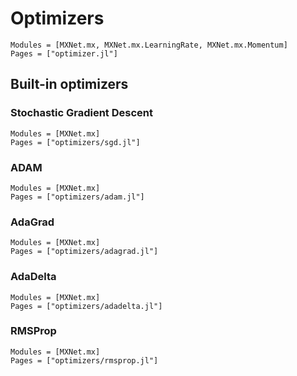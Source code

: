 # Optimizers

```@autodocs
Modules = [MXNet.mx, MXNet.mx.LearningRate, MXNet.mx.Momentum]
Pages = ["optimizer.jl"]
```

## Built-in optimizers

### Stochastic Gradient Descent
```@autodocs
Modules = [MXNet.mx]
Pages = ["optimizers/sgd.jl"]
```

### ADAM
```@autodocs
Modules = [MXNet.mx]
Pages = ["optimizers/adam.jl"]
```

### AdaGrad
```@autodocs
Modules = [MXNet.mx]
Pages = ["optimizers/adagrad.jl"]
```

### AdaDelta
```@autodocs
Modules = [MXNet.mx]
Pages = ["optimizers/adadelta.jl"]
```

### RMSProp
```@autodocs
Modules = [MXNet.mx]
Pages = ["optimizers/rmsprop.jl"]
```
